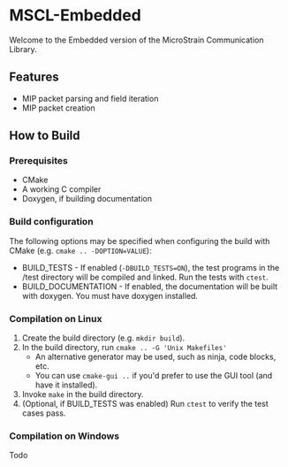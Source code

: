 MSCL-Embedded
=============

Welcome to the Embedded version of the MicroStrain Communication Library.

Features
--------

* MIP packet parsing and field iteration
* MIP packet creation


How to Build
------------

### Prerequisites

* CMake
* A working C compiler
* Doxygen, if building documentation

### Build configuration

The following options may be specified when configuring the build with CMake (e.g. `cmake .. -DOPTION=VALUE`):
* BUILD_TESTS - If enabled (`-DBUILD_TESTS=ON`), the test programs in the /test directory will be compiled and linked. Run the tests with `ctest`.
* BUILD_DOCUMENTATION - If enabled, the documentation will be built with doxygen. You must have doxygen installed.

### Compilation on Linux

1. Create the build directory (e.g. `mkdir build`).
2. In the build directory, run `cmake .. -G 'Unix Makefiles'`
   * An alternative generator may be used, such as ninja, code blocks, etc.
   * You can use `cmake-gui ..` if you'd prefer to use the GUI tool (and have it installed).
3. Invoke `make` in the build directory.
4. (Optional, if BUILD_TESTS was enabled) Run `ctest` to verify the test cases pass.

### Compilation on Windows

Todo
